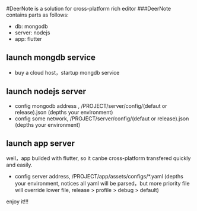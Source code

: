 #DeerNote is a solution for cross-platform rich editor 
###DeerNote contains parts as follows:
- db: mongodb
- server:  nodejs
- app: flutter

## launch mongdb service
- buy a cloud host，startup mongdb service

## launch nodejs server
- config mongodb address , /PROJECT/server/config/(defaut or release).json (depths your environment)
- config some network, /PROJECT/server/config/(defaut or release).json (depths your environment)

## launch app server
well，app builded with flutter, so it canbe cross-platform transfered quickly and easily.
- config server address, /PROJECT/app/assets/configs/*.yaml (depths your environment, notices all yaml will be parsed，but more priority file will override lower file, release > profile > debug > default)

enjoy it!!!


